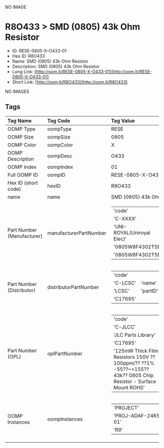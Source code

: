


  
NO IMAGE  
# R8O433 > SMD (0805) 43k Ohm Resistor

- ID: RESE-0805-X-O433-01
- Hex ID: R8O433
- Name: SMD (0805) 43k Ohm Resistor
- Description: SMD (0805) 43k Ohm Resistor
- Long Link: [http://oom.lt/RESE-0805-X-O433-01](http://oom.lt/RESE-0805-X-O433-01)
- Short Link: [http://oom.lt/R8O433](http://oom.lt/R8O433)
  
NO IMAGES  
## Tags
  

|Tag Name|Tag Code|Tag Value|
| :--- | :--- | :--- |
|OOMP Type|oompType|RESE|
|OOMP Size|oompSize|0805|
|OOMP Color|oompColor|X|
|OOMP Description|oompDesc|O433|
|OOMP Index|oompIndex|01|
|Full OOMP ID|oompID|RESE-0805-X-O433-01|
|Hex ID (short code)|hexID|R8O433|
|name|name|SMD (0805) 43k Ohm Resistor|
|Part Number (Manufacturer)|manufacturerPartNumber|<table><tr><td>'code'</td></tr><tr><td> 'C-XXXX'</td><td> 'name'</td></tr><tr><td> 'UNI-ROYAL(Uniroyal Elec)'</td><td> 'partID'</td></tr><tr><td> '0805W8F4302T5E'</td><td> 'partName'</td></tr><tr><td> '0805W8F4302T5E'</td></tr></table>|
|Part Number (Distributor)|distributorPartNumber|<table><tr><td>'code'</td></tr><tr><td> 'C-LCSC'</td><td> 'name'</td></tr><tr><td> 'LCSC'</td><td> 'partID'</td></tr><tr><td> 'C17695'</td></tr></table>|
|Part Number (OPL)|oplPartNumber|<table><tr><td>'code'</td></tr><tr><td> 'C-JLCC'</td><td> 'name'</td></tr><tr><td> 'JLC Parts Library'</td><td> 'partID'</td></tr><tr><td> 'C17695'</td><td> 'partName'</td></tr><tr><td> '125mW Thick Film Resistors 150V ??100ppm/?? ??1% -55??~+155?? 43k?? 0805  Chip Resistor - Surface Mount ROHS'</td></tr></table>|
|OOMP Instances|oompInstances|<table><tr><td>'PROJECT'</td></tr><tr><td> 'PROJ-ADAF-2465-STAN-01'</td><td> 'ID'</td></tr><tr><td> 'R9'</td></tr></table>|
||||
